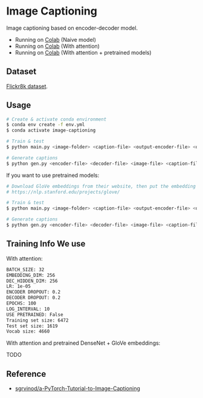 # Image Captioning

Image captioning based on encoder-decoder model.

- Running on [Colab](https://colab.research.google.com/drive/1Dp2F2DOZG8uALnBV_J-972s6QEGucmN2?usp=sharing) (Naive model)
- Running on [Colab](https://colab.research.google.com/drive/1oAfCxGen_zY_KlamhHKcmKGZ24w2U7Gc?usp=sharing) (With attention)
- Running on [Colab](https://colab.research.google.com/drive/1GeUnHgA_dRFfEMkZ02PqXA_M430GtJoW?usp=sharing) (With attention + pretrained models)

## Dataset

[Flickr8k dataset](https://www.kaggle.com/adityajn105/flickr8k?select=Images).

## Usage

```bash
# Create & activate conda environment
$ conda env create -f env.yml
$ conda activate image-captioning

# Train & test
$ python main.py <image-folder> <caption-file> <output-encoder-file> <output-decoder-file>

# Generate captions
$ python gen.py <encoder-file> <decoder-file> <image-file> <caption-file>
```

If you want to use pretrained models:

```bash
# Download GloVe embeddings from their website, then put the embedding file you want under data/
# https://nlp.stanford.edu/projects/glove/

# Train & test
$ python main.py <image-folder> <caption-file> <output-encoder-file> <output-decoder-file> --embedding-dim <emb-dim> --use-pretrained

# Generate captions
$ python gen.py <encoder-file> <decoder-file> <image-file> <caption-file> --embedding-dim <emb-dim> --use-pretrained
```

## Training Info We use

With attention:

```bash
BATCH_SIZE: 32
EMBEDDING_DIM: 256
DEC_HIDDEN_DIM: 256
LR: 1e-05
ENCODER DROPOUT: 0.2
DECODER DROPOUT: 0.2
EPOCHS: 100
LOG_INTERVAL: 10
USE PRETRAINED: False
Training set size: 6472
Test set size: 1619
Vocab size: 4660
```

With attention and pretrained DenseNet + GloVe embeddings:

TODO

## Reference

- [sgrvinod/a-PyTorch-Tutorial-to-Image-Captioning](https://github.com/sgrvinod/a-PyTorch-Tutorial-to-Image-Captioning)
